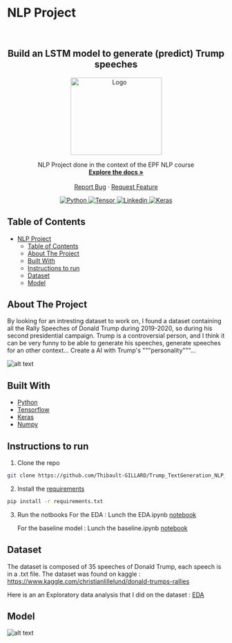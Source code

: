 # NLP Project
<!-- PROJECT LOGO -->
<br />
<div align="center">
  <h2 align="center">Build an LSTM model to generate (predict) Trump speeches</h2>
  <a href="https://www.epf.fr/en">
    <img src="https://upload.wikimedia.org/wikipedia/fr/e/e9/EPF_logo_2021.png" alt="Logo" width="211" height="179">
  </a>
  <p align="center">
    NLP Project done in the context of the EPF NLP course
    <br />
    <a href="https://github.com/Thibault-GILLARD/Trump_TextGeneration_NLP_Project"><strong>Explore the docs »</strong></a>
    <br />
    <br />
    <a href="https://github.com/Thibault-GILLARD/Trump_TextGeneration_NLP_Project/issues">Report Bug</a>
    ·
    <a href="https://github.com/Thibault-GILLARD/Trump_TextGeneration_NLP_Project/issues">Request Feature</a>
  </p>
</div>

<!-- BADGE -->
</p>
<p align="center">
  <a href="https://www.python.org/">
    <img alt="Python" src="https://img.shields.io/badge/Python-14354C?style=for-the-badge&logo=python&logoColor=white">
    </a>
<a href="https://www.tensorflow.org/">
  <img alt="Tensor" src="https://img.shields.io/badge/TensorFlow-FF6F00?style=for-the-badge&logo=tensorflow&logoColor=white">
    </a>
<a href="https://linkedin.com/in/thibault-gillard-7b71291b6">
  <img alt="Linkedin" src="https://img.shields.io/badge/LinkedIn-0077B5?style=for-the-badge&logo=linkedin&logoColor=white">
    </a>
<a href="">
    <img alt="Keras" src="https://img.shields.io/badge/License-MIT-blue?style=for-the-badge&logoColor=white">
        </a>
</p>

<!-- TABLE OF CONTENTS -->
## Table of Contents
 
- [NLP Project](#nlp-project)
  - [Table of Contents](#table-of-contents)
  - [About The Project](#about-the-project)
  - [Built With](#built-with)
  - [Instructions to run](#instructions-to-run)
  - [Dataset](#dataset)
  - [Model](#model)

<!-- ABOUT THE PROJECT -->
## About The Project

By looking for an intresting dataset to work on, I found a dataset containing all the Rally Speeches of Donald Trump during 2019-2020, so during his second presidential campaign. 
Trump is a controversial person, and I think it can be very funny to be able to generate his speeches, generate speeches for an other context... Create a AI with Trump's """personality"""...

![alt text](https://media.giphy.com/media/v1.Y2lkPTc5MGI3NjExaHkzMTN4dmYwdWs2anVvNm1vMDV3eXZkNGw4cWZwa2pxM3RvanVkcSZlcD12MV9pbnRlcm5hbF9naWZfYnlfaWQmY3Q9Zw/L4fv5eLVk6geaVmkaO/giphy.gif)

## Built With

* [Python](https://www.python.org/)
* [Tensorflow](https://www.tensorflow.org/)
* [Keras](https://keras.io/)
* [Numpy](https://numpy.org/)

## Instructions to run
 
1. Clone the repo
```sh
git clone https://github.com/Thibault-GILLARD/Trump_TextGeneration_NLP_Project.git
```
2. Install the [requirements](https://github.com/Thibault-GILLARD/Trump_TextGeneration_NLP_Project/blob/master/requirements.txt)
```sh
pip install -r requirements.txt
```
3. Run the notbooks
For the EDA : Lunch the EDA.ipynb [notebook](https://github.com/Thibault-GILLARD/Trump_TextGeneration_NLP_Project/blob/master/EDA.ipynb)

    For the baseline model : Lunch the baseline.ipynb [notebook](https://github.com/Thibault-GILLARD/Trump_TextGeneration_NLP_Project/blob/master/baseline.ipynb)

## Dataset

The dataset is composed of 35 speeches of Donald Trump, each speech is in a .txt file. The dataset was found on kaggle : https://www.kaggle.com/christianlillelund/donald-trumps-rallies

Here is an an Exploratory data analysis that I did on the dataset : [EDA](https://github.com/Thibault-GILLARD/Trump_TextGeneration_NLP_Project/blob/master/EDA.ipynb)


## Model
![alt text](https://media.giphy.com/media/v1.Y2lkPTc5MGI3NjExdW92OWJuMWF0aGY2dmJoZWcxc2wwcDdkcjE3ZjYza2FxZmNwankzYSZlcD12MV9pbnRlcm5hbF9naWZfYnlfaWQmY3Q9Zw/w9t0aFMjahdxpKKvzN/giphy.gif)